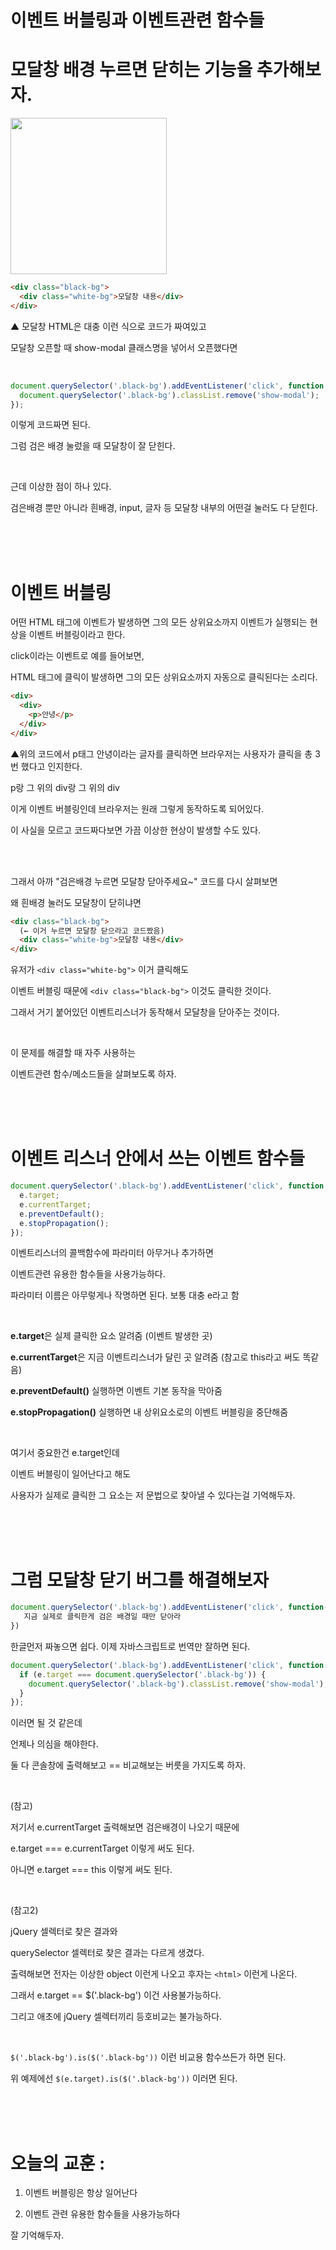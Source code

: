 # 이벤트 버블링과 이벤트관련 함수들

# 모달창 배경 누르면 닫히는 기능을 추가해보자.

<img src="https://user-images.githubusercontent.com/119502777/217216647-ece47af7-6be6-4a62-b858-341478a9041e.gif" width="250">

```html
<div class="black-bg">
  <div class="white-bg">모달창 내용</div>
</div>
```

▲ 모달창 HTML은 대충 이런 식으로 코드가 짜여있고

모달창 오픈할 때 show-modal 클래스명을 넣어서 오픈했다면

<br>

```js
document.querySelector('.black-bg').addEventListener('click', function () {
  document.querySelector('.black-bg').classList.remove('show-modal');
});
```

이렇게 코드짜면 된다.

그럼 검은 배경 눌렀을 때 모달창이 잘 닫힌다.

<br>

근데 이상한 점이 하나 있다.

검은배경 뿐만 아니라 흰배경, input, 글자 등 모달창 내부의 어떤걸 눌러도 다 닫힌다.

<br>
<br>
<br>

# 이벤트 버블링

어떤 HTML 태그에 이벤트가 발생하면 그의 모든 상위요소까지 이벤트가 실행되는 현상을 이벤트 버블링이라고 한다.

click이라는 이벤트로 예를 들어보면,

HTML 태그에 클릭이 발생하면 그의 모든 상위요소까지 자동으로 클릭된다는 소리다.

```html
<div>
  <div>
    <p>안녕</p>
  </div>
</div>
```

▲위의 코드에서 p태그 안녕이라는 글자를 클릭하면 브라우저는 사용자가 클릭을 총 3번 했다고 인지한다.

p랑 그 위의 div랑 그 위의 div

이게 이벤트 버블링인데 브라우저는 원래 그렇게 동작하도록 되어있다.

이 사실을 모르고 코드짜다보면 가끔 이상한 현상이 발생할 수도 있다.

<br>
<br>

그래서 아까 "검은배경 누르면 모달창 닫아주세요~" 코드를 다시 살펴보면

왜 흰배경 눌러도 모달창이 닫히냐면

```html
<div class="black-bg">
  (← 이거 누르면 모달창 닫으라고 코드짰음)
  <div class="white-bg">모달창 내용</div>
</div>
```

유저가 `<div class="white-bg">` 이거 클릭해도

이벤트 버블링 때문에 `<div class="black-bg">` 이것도 클릭한 것이다.

그래서 거기 붙어있던 이벤트리스너가 동작해서 모달창을 닫아주는 것이다.

<br>

이 문제를 해결할 때 자주 사용하는

이벤트관련 함수/메소드들을 살펴보도록 하자.

<br>
<br>
<br>

# 이벤트 리스너 안에서 쓰는 이벤트 함수들

```js
document.querySelector('.black-bg').addEventListener('click', function (e) {
  e.target;
  e.currentTarget;
  e.preventDefault();
  e.stopPropagation();
});
```

이벤트리스너의 콜백함수에 파라미터 아무거나 추가하면

이벤트관련 유용한 함수들을 사용가능하다.

파라미터 이름은 아무렇게나 작명하면 된다. 보통 대충 e라고 함

<br>

**e.target**은 실제 클릭한 요소 알려줌 (이벤트 발생한 곳)

**e.currentTarget**은 지금 이벤트리스너가 달린 곳 알려줌 (참고로 this라고 써도 똑같음)

**e.preventDefault()** 실행하면 이벤트 기본 동작을 막아줌

**e.stopPropagation()** 실행하면 내 상위요소로의 이벤트 버블링을 중단해줌

<br>

여기서 중요한건 e.target인데

이벤트 버블링이 일어난다고 해도

사용자가 실제로 클릭한 그 요소는 저 문법으로 찾아낼 수 있다는걸 기억해두자.

<br>
<br>
<br>

# 그럼 모달창 닫기 버그를 해결해보자

```js
document.querySelector('.black-bg').addEventListener('click', function(e){
   지금 실제로 클릭한게 검은 배경일 때만 닫아라
})
```

한글먼저 짜놓으면 쉽다. 이제 자바스크립트로 번역만 잘하면 된다.

```js
document.querySelector('.black-bg').addEventListener('click', function (e) {
  if (e.target === document.querySelector('.black-bg')) {
    document.querySelector('.black-bg').classList.remove('show-modal');
  }
});
```

이러면 될 것 같은데

언제나 의심을 해야한다.

둘 다 콘솔창에 출력해보고 == 비교해보는 버릇을 가지도록 하자.

<br>

(참고)

저기서 e.currentTarget 출력해보면 검은배경이 나오기 때문에

e.target === e.currentTarget 이렇게 써도 된다.

아니면 e.target === this 이렇게 써도 된다.

<br>

(참고2)

jQuery 셀렉터로 찾은 결과와

querySelector 셀렉터로 찾은 결과는 다르게 생겼다.

출력해보면 전자는 이상한 object 이런게 나오고 후자는 `<html>` 이런게 나온다.

그래서 e.target == $('.black-bg') 이건 사용불가능하다.

그리고 애초에 jQuery 셀렉터끼리 등호비교는 불가능하다.

<br>

`$('.black-bg').is($('.black-bg'))` 이런 비교용 함수쓰든가 하면 된다.

위 예제에선 `$(e.target).is($('.black-bg'))` 이러면 된다.

<br>
<br>
<br>

# 오늘의 교훈 :

1. 이벤트 버블링은 항상 일어난다

2. 이벤트 관련 유용한 함수들을 사용가능하다

잘 기억해두자.
